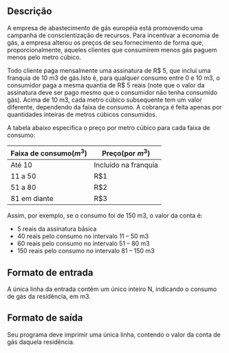 ## Descrição
A empresa de abastecimento de gás européia está promovendo uma campanha de conscientização de recursos. Para incentivar a economia de gás, a empresa alterou os preços de seu fornecimento de forma que, proporcionalmente, aqueles clientes que consumirem menos gás paguem menos pelo metro cúbico.

Todo cliente paga mensalmente uma assinatura de R$ 5, que inclui uma franquia de 10 m3 de gás.Isto é, para qualquer consumo entre 0 e 10 m3, o consumidor paga a mesma quantia de R$ 5 reais (note que o valor da assinatura deve ser pago mesmo que o consumidor não tenha consumido gás). Acima de 10 m3, cada metro cúbico subsequente tem um valor diferente, dependendo da faixa de consumo. A cobrança é feita apenas por quantidades inteiras de metros cúbicos consumidos.

A tabela abaixo especifica o preço por metro cúbico para cada faixa de consumo:

|Faixa de consumo($m^3$)|Preço(por $m^3$)|
|--|--|
|Até 10|Incluído na franquia|
|11 a 50|R$1|
|51 a 80|R$2|
|81 em diante|R$3|

Assim, por exemplo, se o consumo foi de 150 m3, o valor da conta é:

- 5 reais da assinatura básica
- 40 reais pelo consumo no intervalo 11 – 50 m3
- 60 reais pelo consumo no intervalo 51 – 80 m3
- 150 reais pelo consumo no intervalo 81 – 150 m3

## Formato de entrada
A única linha da entrada contém um único inteiro N, indicando o consumo de gás da residência, em m3.

## Formato de saída
Seu programa deve imprimir uma única linha, contendo o valor da conta de gás daquela residência.

